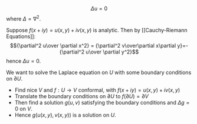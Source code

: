 $$\Delta u=0$$
where $\Delta=\nabla^2$.

Suppose $f(x+iy)=u(x,y)+iv(x,y)$ is analytic. Then by [[Cauchy-Riemann Equations]]:
$${\partial^2 u\over \partial x^2} = {\partial^2 v\over\partial x\partial y}=-{\partial^2 u\over \partial y^2}$$
hence $\Delta u=0$.

We want to solve the Laplace equation on $U$ with some boundary conditions on $\partial U$. 
- Find nice $V$ and $f:U\to V$ conformal, with $f(x+iy)=u(x,y)+iv(x,y)$
- Translate the boundary conditions on $\partial U$ to $f(\partial U)=\partial V$
- Then find a solution $g(u,v)$ satisfying the boundary conditions and $\Delta g=0$ on $V$.
- Hence $g(u(x,y),v(x,y))$ is a solution on $U$.